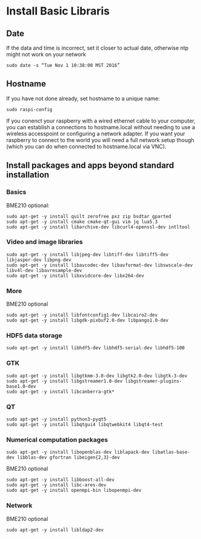 # Install Basic Libraris

## Date
If the data and time is incorrect, set it closer to actual date, otherwise ntp might not work on your network
```
sudo date -s “Tue Nov 1 10:38:00 MST 2016”
```

## Hostname
If you have not done already, set hostname to a unique name:
```
sudo raspi-config
```
If you conenct your raspberry with a wired ethernet cable to your computer, you can establish a connections to hostname.local without needing to use a wireless accesspoint or configuring a network adapter. If you want your raspberry to connect to the world you will need a full network setup though (which you can do when connected to hostname.local via VNC). 

## Install packages and apps beyond standard installation

### Basics
BME210 optional:
```
sudo apt-get -y install quilt zerofree pxz zip bsdtar gparted
sudo apt-get -y install cmake cmake-qt-gui vim jq lua5.3
sudo apt-get -y install libarchive-dev libcurl4-openssl-dev intltool
```

### Video and image libraries
```
sudo apt-get -y install libjpeg-dev libtiff-dev libtiff5-dev libjasper-dev libpng-dev
sudo apt-get -y install libavcodec-dev libavformat-dev libswscale-dev libv4l-dev libavresample-dev
sudo apt-get -y install libxvidcore-dev libx264-dev
```

### More
BME210 optional  
```
sudo apt-get -y install libfontconfig1-dev libcairo2-dev
sudo apt-get -y install libgdk-pixbuf2.0-dev libpango1.0-dev
```

### HDF5 data storage
```
sudo apt-get -y install libhdf5-dev libhdf5-serial-dev libhdf5-100
```

### GTK 
```
sudo apt-get -y install libgtkmm-3.0-dev libgtk2.0-dev libgtk-3-dev
sudo apt-get -y install libgstreamer1.0-dev libgstreamer-plugins-base1.0-dev
sudo apt-get -y install libcanberra-gtk*
```

### QT
```
sudo apt-get -y install python3-pyqt5
sudo apt-get -y install libqtgui4 libqtwebkit4 libqt4-test
```

### Numerical computation packages
```
sudo apt-get -y install libopenblas-dev liblapack-dev libatlas-base-dev libblas-dev gfortran libeigen{2,3}-dev
```
BME210 optional  
```
sudo apt-get -y install libboost-all-dev
sudo apt-get -y install libc-ares-dev
sudo apt-get -y install openmpi-bin libopenmpi-dev
```

### Network
BME210 optional  
```
sudo apt-get -y install libldap2-dev
```
